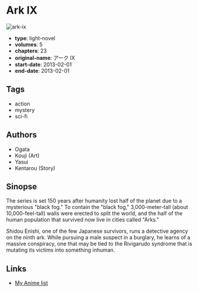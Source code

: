 # Ark IX

![ark-ix](https://cdn.myanimelist.net/images/manga/3/197051.jpg)

-   **type**: light-novel
-   **volumes**: 5
-   **chapters**: 23
-   **original-name**: アーク IX
-   **start-date**: 2013-02-01
-   **end-date**: 2013-02-01

## Tags

-   action
-   mystery
-   sci-fi

## Authors

-   Ogata
-   Kouji (Art)
-   Yasui
-   Kentarou (Story)

## Sinopse

The series is set 150 years after humanity lost half of the planet due to a mysterious "black fog." To contain the "black fog," 3,000-meter-tall (about 10,000-feel-tall) walls were erected to split the world, and the half of the human population that survived now live in cities called "Arks."

Shidou Enishi, one of the few Japanese survivors, runs a detective agency on the ninth ark. While pursuing a male suspect in a burglary, he learns of a massive conspiracy, one that may be tied to the Rivigarudo syndrome that is mutating its victims into something inhuman.

## Links

-   [My Anime list](https://myanimelist.net/manga/48873/Ark_IX)
